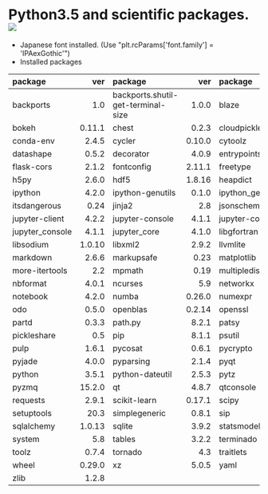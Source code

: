 Python3.5 and scientific packages. [![](https://badge.imagelayers.io/tsutomu7/scientific-python:latest.svg)](https://imagelayers.io/?images=tsutomu7/scientific-python:latest)
======

- Japanese font installed. (Use "plt.rcParams['font.family'] = 'IPAexGothic'")
- Installed packages

package|ver|package|ver|package|ver|package|ver
:--|--:|:--|--:|:--|--:|:--|--:
backports|1.0|backports.shutil-get-terminal-size|1.0.0|blaze|0.10.1|blist|1.3.6
bokeh|0.11.1|chest|0.2.3|cloudpickle|0.2.1|conda|4.0.7
conda-env|2.4.5|cycler|0.10.0|cytoolz|0.7.5|dask|0.9.0
datashape|0.5.2|decorator|4.0.9|entrypoints|0.2|flask|0.10.1
flask-cors|2.1.2|fontconfig|2.11.1|freetype|2.5.5|get_terminal_size|1.0.0
h5py|2.6.0|hdf5|1.8.16|heapdict|1.0.0|ipykernel|4.3.1
ipython|4.2.0|ipython-genutils|0.1.0|ipython_genutils|0.1.0|ipywidgets|4.1.1
itsdangerous|0.24|jinja2|2.8|jsonschema|2.5.1|jupyter|1.0.0
jupyter-client|4.2.2|jupyter-console|4.1.1|jupyter-core|4.1.0|jupyter_client|4.2.2
jupyter_console|4.1.1|jupyter_core|4.1.0|libgfortran|3.0.0|libpng|1.6.17
libsodium|1.0.10|libxml2|2.9.2|llvmlite|0.11.0|locket|0.2.0
markdown|2.6.6|markupsafe|0.23|matplotlib|1.5.1|mistune|0.7.2
more-itertools|2.2|mpmath|0.19|multipledispatch|0.4.8|nbconvert|4.2.0
nbformat|4.0.1|ncurses|5.9|networkx|1.11|nomkl|1.0
notebook|4.2.0|numba|0.26.0|numexpr|2.5.2|numpy|1.11.0
odo|0.5.0|openblas|0.2.14|openssl|1.0.2g|pandas|0.18.1
partd|0.3.3|path.py|8.2.1|patsy|0.4.1|pexpect|4.0.1
pickleshare|0.5|pip|8.1.1|psutil|4.2.0|ptyprocess|0.5
pulp|1.6.1|pycosat|0.6.1|pycrypto|2.6.1|pygments|2.1.3
pyjade|4.0.0|pyparsing|2.1.4|pyqt|4.11.4|pytables|3.2.2
python|3.5.1|python-dateutil|2.5.3|pytz|2016.4|pyyaml|3.11
pyzmq|15.2.0|qt|4.8.7|qtconsole|4.2.1|readline|6.2
requests|2.9.1|scikit-learn|0.17.1|scipy|0.17.1|seaborn|0.7.0
setuptools|20.3|simplegeneric|0.8.1|sip|4.16.9|six|1.10.0
sqlalchemy|1.0.13|sqlite|3.9.2|statsmodels|0.6.1|sympy|1.0
system|5.8|tables|3.2.2|terminado|0.5|tk|8.5.18
toolz|0.7.4|tornado|4.3|traitlets|4.2.1|werkzeug|0.11.9
wheel|0.29.0|xz|5.0.5|yaml|0.1.6|zeromq|4.1.4
zlib|1.2.8||||||
